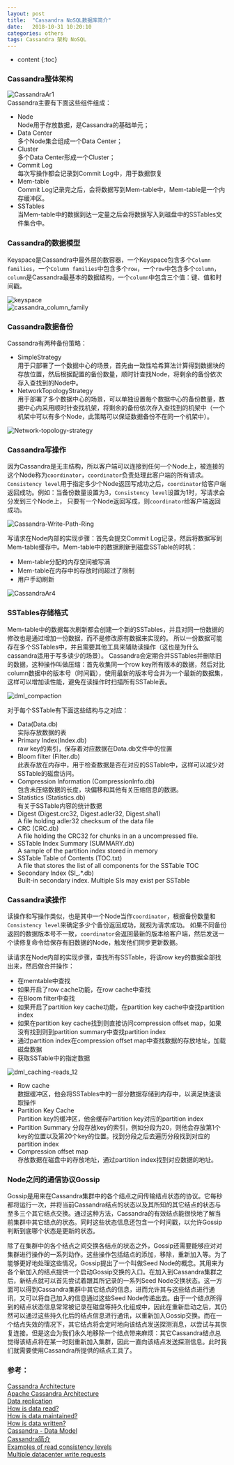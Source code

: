 ```yaml
---
layout: post
title:  "Cassandra NoSQL数据库简介"
date:   2018-10-31 10:20:10
categories: others
tags: Cassandra 架构 NoSQL
---
```


* content
{:toc}

### Cassandra整体架构

![CassandraAr1]({{"/css/pics/cassandra/CassandraAr1.png"}})    
Cassandra主要有下面这些组件组成：   
* Node   
    Node用于存放数据，是Cassandra的基础单元；
* Data Center   
    多个Node集合组成一个Data Center；
* Cluster   
    多个Data Center形成一个Cluster；
* Commit Log   
    每次写操作都会记录到Commit Log中，用于数据恢复
* Mem-table   
    Commit Log记录完之后，会将数据写到Mem-table中，Mem-table是一个内存缓冲区。
* SSTables   
    当Mem-table中的数据到达一定量之后会将数据写入到磁盘中的SSTables文件集合中。

### Cassandra的数据模型

Keyspace是Cassandra中最外层的数容器，一个Keyspace包含多个`Column families`，一个`Column families`中包含多个`row`，一个`row`中包含多个`column`，
`column`是Cassandra最基本的数据结构，一个`column`中包含三个值：键、值和时间戳。

![keyspace]({{"/css/pics/cassandra/keyspace.jpg"}})   
![cassandra_column_family]({{"/css/pics/cassandra/cassandra_column_family.jpg"}}) 

### Cassandra数据备份

Cassandra有两种备份策略：   
* SimpleStrategy    
    用于只部署了一个数据中心的场景，首先由一致性哈希算法计算得到数据块的存放位置，然后根据配置的备份数量，顺时针查找Node，将剩余的备份依次存入查找到的Node中。
* NetworkTopologyStrategy   
    用于部署了多个数据中心的场景，可以单独设置每个数据中心的备份数量，数据中心内采用顺时针查找机架，将剩余的备份依次存入查找到的机架中（一个机架中可以有多个Node，此策略可以保证数据备份不在同一个机架中）。

![Network-topology-strategy]({{"/css/pics/cassandra/Network-topology-strategy.png"}}) 

### Cassandra写操作

因为Cassandra是无主结构，所以客户端可以连接到任何一个Node上，被连接的这个Node称为`coordinator`，`coordinator`负责处理此客户端的所有请求。   
`Consistency level`用于指定多少个Node返回写成功之后，`coordinator`给客户端返回成功。例如：当备份数量设置为3，`Consistency level`设置为1时，写请求会分发到三个Node上，
只要有一个Node返回写成，则`coordinator`给客户端返回成功。

![Cassandra-Write-Path-Ring]({{"/css/pics/cassandra/Cassandra-Write-Path-Ring.png"}})    

写请求在Node内部的实现步骤：首先会提交Commit Log记录，然后将数据写到Mem-table缓存中。Mem-table中的数据刷新到磁盘SSTable的时机：   
* Mem-table分配的内存空间被写满
* Mem-table在内存中的存放时间超过了限制
* 用户手动刷新

![CassandraAr4]({{"/css/pics/cassandra/CassandraAr4.png"}}) 

### SSTables存储格式

Mem-table中的数据每次刷新都会创建一个新的SSTables，并且对同一份数据的修改也是通过增加一份数据，而不是修改原有数据来实现的。
所以一份数据可能存在多个SSTables中，并且需要其他工具来辅助读操作（这也是为什么cassandra适用于写多读少的场景）。
Cassandra会定期合并SSTables并删除旧的数据，这种操作叫做压缩：首先收集同一个row key所有版本的数据，然后对比column数据中的版本号（时间戳），使用最新的版本号合并为一个最新的数据集，
这样可以增加读性能，避免在读操作时扫描所有SSTable表。   

![dml_compaction]({{"/css/pics/cassandra/dml_compaction.png"}}) 

对于每个SSTable有下面这些结构与之对应：
* Data(Data.db)   
    实际存放数据的表
* Primary Index(Index.db)   
    raw key的索引，保存着对应数据在Data.db文件中的位置
* Bloom filter (Filter.db)   
    此表存放在内存中，用于检查数据是否在对应的SSTable中，这样可以减少对SSTable的磁盘访问。
* Compression Information (CompressionInfo.db)   
    包含未压缩数据的长度，块偏移和其他有关压缩信息的数据。
* Statistics (Statistics.db)   
    有关于SSTable内容的统计数据
* Digest (Digest.crc32, Digest.adler32, Digest.sha1)   
    A file holding adler32 checksum of the data file
* CRC (CRC.db)   
    A file holding the CRC32 for chunks in an a uncompressed file.
* SSTable Index Summary (SUMMARY.db)   
    A sample of the partition index stored in memory
* SSTable Table of Contents (TOC.txt)   
    A file that stores the list of all components for the SSTable TOC
* Secondary Index (SI_.*.db)   
    Built-in secondary index. Multiple SIs may exist per SSTable

### Cassandra读操作

读操作和写操作类似，也是其中一个Node当作`coordinator`，根据备份数量和`Consistency level`来确定多少个备份返回成功，就视为请求成功。
如果不同备份返回的数据版本号不一致，`coordinator`会返回最新的版本给客户端，然后发送一个读修复命令给保存有旧数据的Node，触发他们同步更新数据。   

读请求在Node内部的实现步骤，查找所有SSTable，将该row key的数据全部找出来，然后做合并操作：
* 在memtable中查找
* 如果开启了row cache功能，在row cache中查找
* 在Bloom filter中查找
* 如果开启了partition key cache功能，在partition key cache中查找partition index
* 如果在partition key cache找到则直接访问compression offset map，如果没有找到则到partition summary中查找partition index
* 通过partition index在compression offset map中查找数据的存放地址，加载磁盘数据
* 获取SSTable中的指定数据

![dml_caching-reads_12]({{"/css/pics/cassandra/dml_caching-reads_12.png"}}) 

* Row cache   
    数据缓冲区，他会将SSTables中的一部分数据存储到内存中，以满足快速读取操作
* Partition Key Cache   
    Partition key的缓冲区，他会缓存Partition key对应的partition index
* Partition Summary
    分段存放key的索引，例如分段为20，则他会存放第1个key的位置以及第20个key的位置。找到分段之后去遍历分段找到对应的partition index
* Compression offset map   
    存放数据在磁盘中的存放地址，通过partition index找到对应数据的地址。

### Node之间的通信协议Gossip

Gossip是用来在Cassandra集群中的各个结点之间传输结点状态的协议。它每秒都将运行一次，并将当前Cassandra结点的状态以及其所知的其它结点的状态与至多三个其它结点交换。通过这种方法，Cassandra的有效结点能很快地了解当前集群中其它结点的状态。同时这些状态信息还包含一个时间戳，以允许Gossip判断到底哪个状态是更新的状态。

除了在集群中的各个结点之间交换各结点的状态之外，Gossip还需要能够应对对集群进行操作的一系列动作。这些操作包括结点的添加，移除，重新加入等。为了能够更好地处理这些情况，Gossip提出了一个叫做Seed Node的概念。其用来为各个新加入的结点提供一个启动Gossip交换的入口。在加入到Cassandra集群之后，新结点就可以首先尝试着跟其所记录的一系列Seed Node交换状态。这一方面可以得到Cassandra集群中其它结点的信息，进而允许其与这些结点进行通讯，又可以将自己加入的信息通过这些Seed Node传递出去。由于一个结点所得到的结点状态信息常常被记录在磁盘等持久化组成中，因此在重新启动之后，其仍然可以通过这些持久化后的结点信息进行通讯，以重新加入Gossip交换。而在一个结点失效的情况下，其它结点将会定时地向该结点发送探测消息，以尝试与其恢复连接。但是这会为我们永久地移除一个结点带来麻烦：其它Cassandra结点总觉得该结点将在某一时刻重新加入集群，因此一直向该结点发送探测信息。此时我们就需要使用Cassandra所提供的结点工具了。

### 参考：

[Cassandra Architecture](https://www.guru99.com/cassandra-architecture.html)   
[Apache Cassandra Architecture](http://abiasforaction.net/cassandra-architecture/)   
[Data replication](https://docs.datastax.com/en/cassandra/3.0/cassandra/architecture/archDataDistributeReplication.html)   
[How is data read?](https://docs.datastax.com/en/cassandra/3.0/cassandra/dml/dmlAboutReads.html)   
[How is data maintained?](https://docs.datastax.com/en/cassandra/3.0/cassandra/dml/dmlHowDataMaintain.html)   
[How is data written?](https://docs.datastax.com/en/cassandra/3.0/cassandra/dml/dmlHowDataWritten.html)   
[Cassandra - Data Model](https://www.tutorialspoint.com/cassandra/cassandra_data_model.htm)   
[Cassandra简介](https://www.cnblogs.com/loveis715/p/5299495.html)   
[Examples of read consistency levels](https://docs.datastax.com/en/cassandra/3.0/cassandra/dml/dmlClientRequestsReadExp.html)   
[Multiple datacenter write requests](https://docs.datastax.com/en/cassandra/3.0/cassandra/dml/dmlClientRequestsMultiDCWrites.html)   

